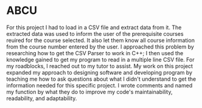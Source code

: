 # ABCU

For this project I had to load in a CSV file and extract data from it. The extracted data was used to inform the user of the prerequisite courses reuired for the course selected. It also let them know all course information from the course number entered by the user. I approached this problem by researching how to get the CSV Parser to work in C++; I then used the knowledge gained to get my program to read in a multiple line CSV file. For my roadblocks, I reached out to my tutor to assist. My work on this project expanded my approach to designing software and developing program by teaching me how to ask questions about what I didn't understand to get the information needed for this specific project. I wrote comments and named my function by what they do to improve my code's maintainability, readability, and adaptability.
